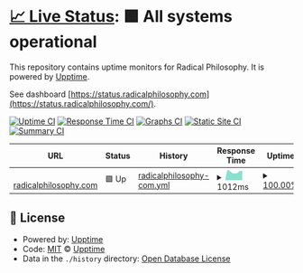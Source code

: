 # [📈 Live Status](https://upptime.github.io/upptime): <!--live status--> **🟩 All systems operational**

This repository contains uptime monitors for Radical Philosophy. It is powered by [Upptime](https://github.com/upptime/upptime).

See dashboard [https://status.radicalphilosophy.com](https://status.radicalphilosophy.com/).

[![Uptime CI](https://github.com/danielnemenyi/upptime/workflows/Uptime%20CI/badge.svg)](https://github.com/danielnemenyi/upptime/actions?query=workflow%3A%22Uptime+CI%22)
[![Response Time CI](https://github.com/danielnemenyi/upptime/workflows/Response%20Time%20CI/badge.svg)](https://github.com/danielnemenyi/upptime/actions?query=workflow%3A%22Response+Time+CI%22)
[![Graphs CI](https://github.com/danielnemenyi/upptime/workflows/Graphs%20CI/badge.svg)](https://github.com/danielnemenyi/upptime/actions?query=workflow%3A%22Graphs+CI%22)
[![Static Site CI](https://github.com/danielnemenyi/upptime/workflows/Static%20Site%20CI/badge.svg)](https://github.com/danielnemenyi/upptime/actions?query=workflow%3A%22Static+Site+CI%22)
[![Summary CI](https://github.com/danielnemenyi/upptime/workflows/Summary%20CI/badge.svg)](https://github.com/danielnemenyi/upptime/actions?query=workflow%3A%22Summary+CI%22)

<!--start: status pages-->
<!-- This summary is generated by Upptime (https://github.com/upptime/upptime) -->
<!-- Do not edit this manually, your changes will be overwritten -->
<!-- prettier-ignore -->
| URL | Status | History | Response Time | Uptime |
| --- | ------ | ------- | ------------- | ------ |
| <img alt="" src="https://icons.duckduckgo.com/ip3/www.radicalphilosophy.com.ico" height="13"> [radicalphilosophy.com](https://www.radicalphilosophy.com) | 🟩 Up | [radicalphilosophy-com.yml](https://github.com/danielnemenyi/rp-upptime/commits/HEAD/history/radicalphilosophy-com.yml) | <details><summary><img alt="Response time graph" src="./graphs/radicalphilosophy-com/response-time-week.png" height="20"> 1012ms</summary><br><a href="https://status.radicalphilosophy.com/history/radicalphilosophy-com"><img alt="Response time 1009" src="https://img.shields.io/endpoint?url=https%3A%2F%2Fraw.githubusercontent.com%2Fdanielnemenyi%2Frp-upptime%2FHEAD%2Fapi%2Fradicalphilosophy-com%2Fresponse-time.json"></a><br><a href="https://status.radicalphilosophy.com/history/radicalphilosophy-com"><img alt="24-hour response time 1176" src="https://img.shields.io/endpoint?url=https%3A%2F%2Fraw.githubusercontent.com%2Fdanielnemenyi%2Frp-upptime%2FHEAD%2Fapi%2Fradicalphilosophy-com%2Fresponse-time-day.json"></a><br><a href="https://status.radicalphilosophy.com/history/radicalphilosophy-com"><img alt="7-day response time 1012" src="https://img.shields.io/endpoint?url=https%3A%2F%2Fraw.githubusercontent.com%2Fdanielnemenyi%2Frp-upptime%2FHEAD%2Fapi%2Fradicalphilosophy-com%2Fresponse-time-week.json"></a><br><a href="https://status.radicalphilosophy.com/history/radicalphilosophy-com"><img alt="30-day response time 1023" src="https://img.shields.io/endpoint?url=https%3A%2F%2Fraw.githubusercontent.com%2Fdanielnemenyi%2Frp-upptime%2FHEAD%2Fapi%2Fradicalphilosophy-com%2Fresponse-time-month.json"></a><br><a href="https://status.radicalphilosophy.com/history/radicalphilosophy-com"><img alt="1-year response time 1027" src="https://img.shields.io/endpoint?url=https%3A%2F%2Fraw.githubusercontent.com%2Fdanielnemenyi%2Frp-upptime%2FHEAD%2Fapi%2Fradicalphilosophy-com%2Fresponse-time-year.json"></a></details> | <details><summary><a href="https://status.radicalphilosophy.com/history/radicalphilosophy-com">100.00%</a></summary><a href="https://status.radicalphilosophy.com/history/radicalphilosophy-com"><img alt="All-time uptime 99.67%" src="https://img.shields.io/endpoint?url=https%3A%2F%2Fraw.githubusercontent.com%2Fdanielnemenyi%2Frp-upptime%2FHEAD%2Fapi%2Fradicalphilosophy-com%2Fuptime.json"></a><br><a href="https://status.radicalphilosophy.com/history/radicalphilosophy-com"><img alt="24-hour uptime 100.00%" src="https://img.shields.io/endpoint?url=https%3A%2F%2Fraw.githubusercontent.com%2Fdanielnemenyi%2Frp-upptime%2FHEAD%2Fapi%2Fradicalphilosophy-com%2Fuptime-day.json"></a><br><a href="https://status.radicalphilosophy.com/history/radicalphilosophy-com"><img alt="7-day uptime 100.00%" src="https://img.shields.io/endpoint?url=https%3A%2F%2Fraw.githubusercontent.com%2Fdanielnemenyi%2Frp-upptime%2FHEAD%2Fapi%2Fradicalphilosophy-com%2Fuptime-week.json"></a><br><a href="https://status.radicalphilosophy.com/history/radicalphilosophy-com"><img alt="30-day uptime 100.00%" src="https://img.shields.io/endpoint?url=https%3A%2F%2Fraw.githubusercontent.com%2Fdanielnemenyi%2Frp-upptime%2FHEAD%2Fapi%2Fradicalphilosophy-com%2Fuptime-month.json"></a><br><a href="https://status.radicalphilosophy.com/history/radicalphilosophy-com"><img alt="1-year uptime 100.00%" src="https://img.shields.io/endpoint?url=https%3A%2F%2Fraw.githubusercontent.com%2Fdanielnemenyi%2Frp-upptime%2FHEAD%2Fapi%2Fradicalphilosophy-com%2Fuptime-year.json"></a></details>

<!--end: status pages-->

## 📄 License

- Powered by: [Upptime](https://github.com/upptime/upptime)
- Code: [MIT](./LICENSE) © [Upptime](https://upptime.js.org)
- Data in the `./history` directory: [Open Database License](https://opendatacommons.org/licenses/odbl/1-0/)
